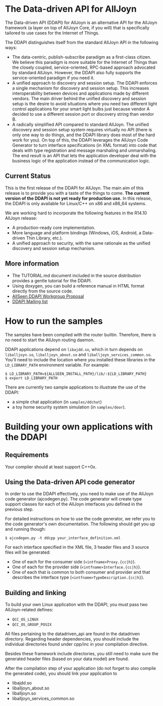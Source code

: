 The Data-driven API for AllJoyn
===============================

The Data-driven API (DDAPI) for AllJoyn is an alternative API for the AllJoyn
framework (a layer on top of AllJoyn Core, if you will) that is specifically
tailored to use cases for the Internet of Things.

The DDAPI distinguishes itself from the standard AllJoyn API in the
following ways:

* The data-centric, publish-subscribe paradigm as a first-class citizen. We
  believe this paradigm is more suitable for the Internet of Things than the
  closely coupled, service-oriented, RPC-based approach advocated by standard
  AllJoyn. However, the DDAPI also fully supports the service-oriented paradigm
  if you need it.
* A unified approach to discovery and session setup. The DDAPI enforces a single
  mechanism for discovery and session setup. This increases interoperability
  between devices and applications made by different vendors. 
  The main driver behind the unified discovery and session setup is the desire
  to avoid situations where you need two different light control applications
  for your smart light bulbs just because vendor A decided to use a different
  session port or discovery string than vendor B.
* A radically simplified API compared to standard AllJoyn. The unified
  discovery and session setup system requires virtually no API (there is only
  one way to do things, and the DDAPI library does most of the hard
  work for you). On top of this, the DDAPI leverages the AllJoyn Code
  Generator to turn interface specifications (in XML format) into code that
  deals with type registration and message marshaling and unmarshaling. The end
  result is an API that lets the application developer deal with the business
  logic of the application instead of the communication logic.

Current Status
--------------

This is the first release of the DDAPI for AllJoyn. The main aim of this release
is to provide you with a taste of the things to come. **The current version of the DDAPI
is not yet ready for production use.** In this release, the DDAPI is only available
for Linux/C++ on x86 and x86_64 systems.

We are working hard to incorporate the following features in the R14.10 AllJoyn release:

* A production-ready core implementation.
* More language and platform bindings (Windows, iOS, Android, a Data-driven
  Thin Library, etc.).
* A unified approach to security, with the same rationale as the unified
  discovery and session setup mechanism.

More information
----------------

* The TUTORIAL.md document included in the source distribution provides a gentle
  tutorial for the DDAPI.
* Using doxygen, you can build a reference manual in HTML format directly from
  the source code.
* [AllSeen DDAPI Workgroup Proposal](https://wiki.allseenalliance.org/tsc/technical_steering_committee/proposals/simplifiedapi)
* [DDAPI Mailing list](https://lists.allseenalliance.org/mailman/listinfo/allseen-datadriven)


How to run the samples
======================
The samples have been compiled with the router builtin. Therefore, there is no
need to start the AllJoyn routing daemon.

DDAPI applications depend on `libajdd.so`, which in turn depends on
`liballjoyn.so`, `liballjoyn_about.so` and `liballjoyn_services_common.so`.
You'll need to include the location where you installed these libraries in the
`LD_LIBRARY_PATH` environment variable. For example:

    $ LD_LIBRARY_PATH=${ALLSEEN_INSTALL_PATH}/lib/:${LD_LIBRARY_PATH}
    $ export LD_LIBRARY_PATH

There are currently two sample applications to illustrate the use of the DDAPI:

* a simple chat application (in `samples/ddchat`)
* a toy home security system simulation (in `samples/door`).

Building your own applications with the DDAPI
=============================================
Requirements
------------
Your compiler should at least support C++0x.

Using the Data-driven API code generator
----------------------------------------
In order to use the DDAPI effectively, you need to make use of the AllJoyn code
generator (ajcodegen.py). The code generator will create type support classes
for each of the AllJoyn interfaces you defined in the previous step.

For detailed instructions on how to use the code generator, we refer you to the
code generator's own documentation. The following should get you up and
running though:

    $ ajcodegen.py -t ddcpp your_interface_definition.xml

For each interface specified in the XML file, 3 header files and 3 source files
will be generated:

* One of each for the consumer side (`<intfname>Proxy.{cc|h}`).
* One of each for the provider side (`<intfname>Interface.{cc|h}`).
* One of each that is common to both consumer and provider and that
  describes the interface type (`<intfname>TypeDescription.{cc|h}`).

Building and linking
--------------------
To build your own Linux application with the DDAPI, you must pass two AllJoyn-related defines:

* `QCC_OS_LINUX`
* `QCC_OS_GROUP_POSIX`

All files pertaining to the datadriven_api are found in the datadriven directory.
Regarding header dependencies, you should include the individual directories
found under cpp/inc in your compilation directive.

Besides these framework include directories, you still need to make sure the
generated header files (based on your data model) are found.

After the compilation step of your application (do not forget to also compile
the generated code), you should link your application to 

* libajdd.so 
* liballjoyn_about.so 
* liballjoyn.so
* liballjoyn_services_common.so

